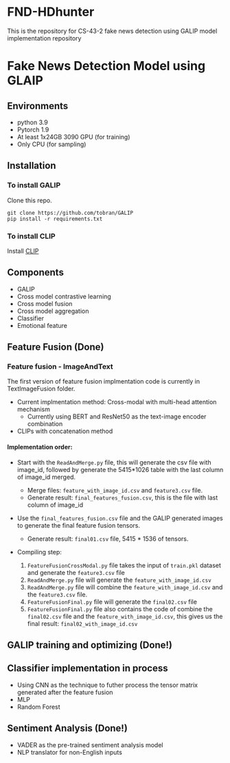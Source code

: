# FND-HDhunter
This is the repository for CS-43-2 fake news detection using GALIP model implementation repository

# Fake News Detection Model using GLAIP

## Environments

- python 3.9
- Pytorch 1.9
- At least 1x24GB 3090 GPU (for training)
- Only CPU (for sampling) 

## Installation

### To install GALIP

Clone this repo.
```
git clone https://github.com/tobran/GALIP
pip install -r requirements.txt
```
### To install CLIP

Install [CLIP](https://github.com/openai/CLIP)

## Components
- GALIP​
- Cross model contrastive learning​
- Cross model fusion​
- Cross model aggregation​
- Classifier​
- Emotional feature

## Feature Fusion (Done)
### Feature fusion - ImageAndText
The first version of feature fusion implmentation code is currently in TextImageFusion folder. 
- Current implmentation method: Cross-modal with multi-head attention mechanism
    - Currently using BERT and ResNet50 as the text-image encoder combination
- CLIPs with concatenation method

#### Implementation order: 
- Start with the `ReadAndMerge.py` file, this will generate the csv file with image_id, followed by generate the 5415*1026 table with the last column of image_id merged. 
    - Merge files: `feature_with_image_id.csv` and `feature3.csv` file. 
    - Generate result: `final_features_fusion.csv`, this is the file with last column of image_id
- Use the `final_features_fusion.csv` file and the GALIP generated images to generate the final feature fusion tensors.
    - Generate result: `final01.csv` file, 5415 * 1536 of tensors.

- Compiling step: 
  1. `FeatureFusionCrossModal.py` file takes the input of `train.pkl` dataset and generate the `feature3.csv` file
  2. `ReadAndMerge.py` file will generate the `feature_with_image_id.csv`
  3. `ReadAndMerge.py` file will combine the `feature_with_image_id.csv` and the `feature3.csv` file.
  4. `FeatureFusionFinal.py` file will generate the `final02.csv` file
  5. `FeatureFusionFinal.py` file also contains the code of combine the `final02.csv` file and the `feature_with_image_id.csv`, this gives us the final result: `final02_with_image_id.csv`
## GALIP training and optimizing (Done!)

## Classifier implementation in process
- Using CNN as the technique to futher process the tensor matrix generated after the feature fusion
- MLP
- Random Forest

## Sentiment Analysis (Done!)
- VADER as the pre-trained sentiment analysis model
- NLP translator for non-English inputs

